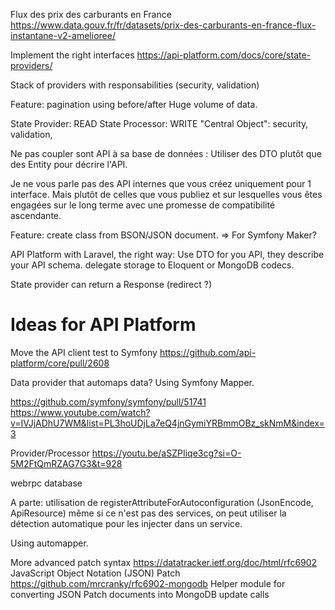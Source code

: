 
Flux des prix des carburants en France
https://www.data.gouv.fr/fr/datasets/prix-des-carburants-en-france-flux-instantane-v2-amelioree/

Implement the right interfaces
https://api-platform.com/docs/core/state-providers/


Stack of providers with responsabilities (security, validation)

Feature: pagination using before/after
Huge volume of data.

State Provider: READ
State Processor: WRITE
"Central Object": security, validation, 

Ne pas coupler sont API à sa base de données : Utiliser des DTO plutôt que des Entity pour décrire l'API.

Je ne vous parle pas des API internes que vous créez uniquement pour 1 interface. Mais plutôt de celles que vous publiez et sur lesquelles vous êtes engagées sur 
le long terme avec une promesse de compatibilité ascendante.


Feature: create class from BSON/JSON document.
=> For Symfony Maker?


API Platform with Laravel, the right way:
Use DTO for you API, they describe your API schema.
delegate storage to Eloquent or MongoDB codecs.

State provider can return a Response (redirect ?)


# Ideas for API Platform

Move the API client test to Symfony
https://github.com/api-platform/core/pull/2608



Data provider that automaps data?
Using Symfony Mapper.

https://github.com/symfony/symfony/pull/51741
https://www.youtube.com/watch?v=IVJjADhU7WM&list=PL3hoUDjLa7eQ4jnGymiYRBmmOBz_skNmM&index=3


Provider/Processor
https://youtu.be/aSZPIiqe3cg?si=O-5M2FtQmRZAG7G3&t=928


webrpc database


A parte: utilisation de registerAttributeForAutoconfiguration (JsonEncode, ApiResource)
même si ce n'est pas des services, on peut utiliser la détection automatique pour les injecter dans un service.


Using automapper.



More advanced patch syntax
https://datatracker.ietf.org/doc/html/rfc6902 JavaScript Object Notation (JSON) Patch
https://github.com/mrcranky/rfc6902-mongodb Helper module for converting JSON Patch documents into MongoDB update calls 


